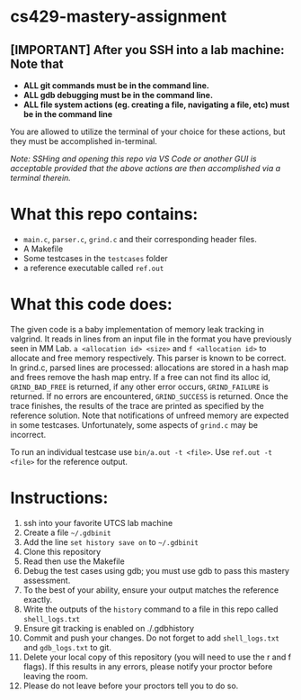 # cs429-mastery-assignment
## [IMPORTANT] After you SSH into a lab machine: Note that
- **ALL git commands must be in the command line.**
- **ALL gdb debugging must be in the command line.**
- **ALL file system actions (eg. creating a file, navigating a file, etc) must be in the command line**

You are allowed to utilize the terminal of your choice for these actions, but they must be accomplished in-terminal.

*Note: SSHing and opening *this* repo via VS Code or another GUI is acceptable provided that the above actions are then accomplished via a terminal therein.*

# What this repo contains:
- `main.c`, `parser.c`, `grind.c` and their corresponding header files.
- A Makefile
- Some testcases in the `testcases` folder
- a reference executable called `ref.out`


# What this code does:
The given code is a baby implementation of memory leak tracking in valgrind. It reads in lines from an input file in the
format you have previously seen in MM Lab. `a <allocation id> <size>` and `f <allocation id>` to allocate and free
memory respectively. This parser is known to be correct. In grind.c, parsed lines are processed: allocations are stored 
in a hash map and frees remove the hash map entry. If a free can not find its alloc id, `GRIND_BAD_FREE` is returned,
if any other error occurs, `GRIND_FAILURE` is returned. If no errors are encountered, `GRIND_SUCCESS` is returned. Once 
the trace finishes, the results of the trace are printed as specified by the reference solution.
Note that notifications of unfreed memory are expected in some testcases.
Unfortunately, some aspects of `grind.c` may be incorrect. 

To run an individual testcase use
`bin/a.out -t <file>`. Use `ref.out -t <file>` for the reference output.

# Instructions:
1. ssh into your favorite UTCS lab machine
2. Create a file `~/.gdbinit`
3. Add the line `set history save on` to `~/.gdbinit`
4. Clone this repository
5. Read then use the Makefile
6. Debug the test cases using gdb; you must use gdb to pass this mastery assessment.
7. To the best of your ability, ensure your output matches the reference exactly.
8. Write the outputs of the `history` command to a file in this repo called `shell_logs.txt`
9. Ensure git tracking is enabled on  ./.gdbhistory 
10. Commit and push your changes. Do not forget to add `shell_logs.txt` and `gdb_logs.txt` to git.
11. Delete your local copy of this repository (you will need to use the r and f flags). If this results in any errors, please notify your proctor before leaving the room.
12. Please do not leave before your proctors tell you to do so. 
